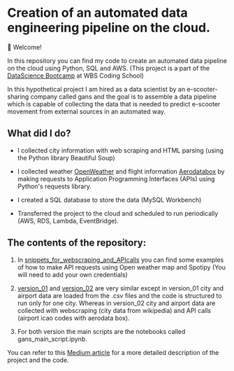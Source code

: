 # Creation of an automated data engineering pipeline on the cloud.

👋 Welcome! 

In this repository you can find my code to create an automated data pipeline on the cloud using Python, SQL and AWS.
(This project is a part of the [DataScience Bootcamp](https://www.wbscodingschool.com/data-science-bootcamp/) at WBS Coding School)

In this hypothetical project I am hired as a data scientist by an e-scooter-sharing company called gans and the goal is to assemble a data pipeline which is capable of collecting the data that is needed to predict e-scooter movement from external sources in an automated way.


## What did I do?

- I collected city information with web scraping and HTML parsing (using the Python library Beautiful Soup)

- I collected weather [OpenWeather]((https://openweathermap.org/api)) and flight information [Aerodatabox]((https://rapidapi.com/aedbx-aedbx/api/aerodatabox/)) by making requests to Application Programming Interfaces (APIs) using Python's requests library.

- I created a SQL database to store the data (MySQL Workbench)

- Transferred the project to the cloud and scheduled to run periodically (AWS, RDS, Lambda, EventBridge).


## The contents of the repository:

1. In [snippets_for_webscraping_and_APIcalls](https://github.com/ilkayisik/python-dataengineering-pipeline/tree/main/snippets_for_webscraping_and_APIcalls) you can find some examples of how to make API requests using Open weather map and Spotipy (You will need to add your own credentials)

2. [version_01](https://github.com/ilkayisik/python-dataengineering-pipeline/tree/main/version_01) and [version_02](https://github.com/ilkayisik/python-dataengineering-pipeline/tree/main/version_02) are very similar except in version_01 city and airport data are loaded from the .csv files and the code is structured to run only for one city. Whereas in version_02 city and airport data are collected with webscraping (city data from wikipedia) and API calls (airport icao codes with aerodata box).

3. For both version the main scripts are the notebooks called gans_main_script.ipynb.

You can refer to this [Medium article](https://medium.com/@ilkayisik/building-a-fully-automated-data-pipeline-with-python-mysql-and-aws-cb692b218b60) for a more detailed description of the project and the code. 

